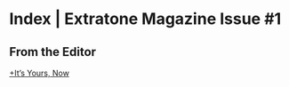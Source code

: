# Index | Extratone Magazine Issue #1

## From the Editor

[+It’s Yours, Now](https://paper.dropbox.com/doc/Its-Yours-Now-3U9iKTPbIst2BTDxMnCzT) 


